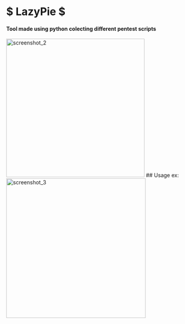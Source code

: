 # $ LazyPie $
#### Tool made using python colecting different pentest scripts
<img width="368" alt="screenshot_2" src="https://user-images.githubusercontent.com/36249329/37678188-1c52e61a-2c5c-11e8-8541-f7e4f7bf4b9f.png">
## Usage ex:
<img width="371" alt="screenshot_3" src="https://user-images.githubusercontent.com/36249329/37728293-9f38a3d2-2d18-11e8-90eb-c0c3d10767e8.png">
 
